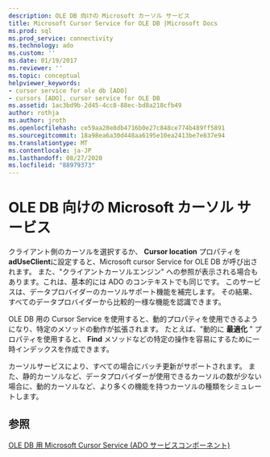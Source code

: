 ```yaml
---
description: OLE DB 向けの Microsoft カーソル サービス
title: Microsoft Cursor Service for OLE DB |Microsoft Docs
ms.prod: sql
ms.prod_service: connectivity
ms.technology: ado
ms.custom: ''
ms.date: 01/19/2017
ms.reviewer: ''
ms.topic: conceptual
helpviewer_keywords:
- cursor service for ole db [ADO]
- cursors [ADO], cursor service for OLE DB
ms.assetid: 1ac3bd9b-2d45-4cc8-88ec-bd8a218cfb49
author: rothja
ms.author: jroth
ms.openlocfilehash: ce59aa28e8db4716b0e27c848ce774b489ff5891
ms.sourcegitcommit: 18a98ea6a30d448aa6195e10ea2413be7e837e94
ms.translationtype: MT
ms.contentlocale: ja-JP
ms.lasthandoff: 08/27/2020
ms.locfileid: "88979373"
---
```

# <a name="the-microsoft-cursor-service-for-ole-db"></a>OLE DB 向けの Microsoft カーソル サービス
クライアント側のカーソルを選択するか、 **Cursor location** プロパティを **adUseClient**に設定すると、Microsoft cursor Service for OLE DB が呼び出されます。 また、"クライアントカーソルエンジン" への参照が表示される場合もあります。これは、基本的には ADO のコンテキストでも同じです。 このサービスは、データプロバイダーのカーソルサポート機能を補完します。 その結果、すべてのデータプロバイダーから比較的一様な機能を認識できます。  
  
 OLE DB 用の Cursor Service を使用すると、動的プロパティを使用できるようになり、特定のメソッドの動作が拡張されます。 たとえば、"動的に **最適化** " プロパティを使用すると、 **Find** メソッドなどの特定の操作を容易にするために一時インデックスを作成できます。  
  
 カーソルサービスにより、すべての場合にバッチ更新がサポートされます。 また、静的カーソルなど、データプロバイダーが使用できるカーソルの数が少ない場合に、動的カーソルなど、より多くの機能を持つカーソルの種類をシミュレートします。  
  
## <a name="see-also"></a>参照  
 [OLE DB 用 Microsoft Cursor Service (ADO サービスコンポーネント)](../../../ado/guide/appendixes/microsoft-cursor-service-for-ole-db-ado-service-component.md)
